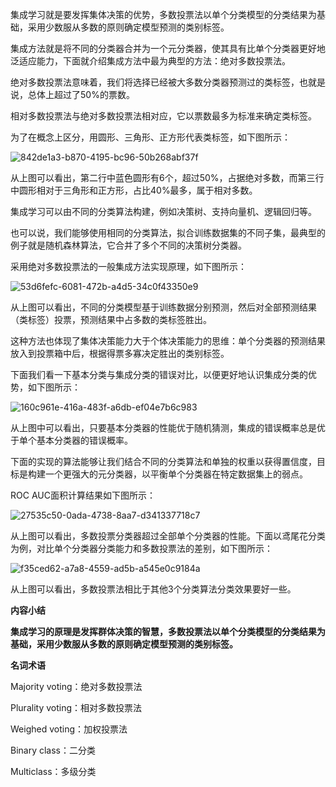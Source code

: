 集成学习就是要发挥集体决策的优势，多数投票法以单个分类模型的分类结果为基础，采用少数服从多数的原则确定模型预测的类别标签。

集成方法就是将不同的分类器合并为一个元分类器，使其具有比单个分类器更好地泛适应能力，下面就介绍集成方法中最为典型的方法：绝对多数投票法。

绝对多数投票法意味着，我们将选择已经被大多数分类器预测过的类标签，也就是说，总体上超过了50%的票数。

相对多数投票法与绝对多数投票法相对应，它以票数最多为标准来确定类标签。

为了在概念上区分，用圆形、三角形、正方形代表类标签，如下图所示：


![842de1a3-b870-4195-bc96-50b268abf37f](https://user-images.githubusercontent.com/62379948/114577029-43c29400-9cae-11eb-8c66-b1a0e410b938.png)



从上图可以看出，第二行中蓝色圆形有6个，超过50%，占据绝对多数，而第三行中圆形相对于三角形和正方形，占比40%最多，属于相对多数。

 

集成学习可以由不同的分类算法构建，例如决策树、支持向量机、逻辑回归等。



也可以说，我们能够使用相同的分类算法，拟合训练数据集的不同子集，最典型的例子就是随机森林算法，它合并了多个不同的决策树分类器。

 

采用绝对多数投票法的一般集成方法实现原理，如下图所示：

 
![53d6fefc-6081-472b-a4d5-34c0f43350e9](https://user-images.githubusercontent.com/62379948/114577142-5a68eb00-9cae-11eb-9b09-fedf23e1eada.png)

 

从上图可以看出，不同的分类模型基于训练数据分别预测，然后对全部预测结果（类标签）投票，预测结果中占多数的类标签胜出。



这种方法也体现了集体决策能力大于个体决策能力的思维：单个分类器的预测结果放入到投票箱中后，根据得票多寡决定胜出的类别标签。

 

下面我们看一下基本分类与集成分类的错误对比，以便更好地认识集成分类的优势，如下图所示：


![160c961e-416a-483f-a6db-ef04e7b6c983](https://user-images.githubusercontent.com/62379948/114577202-6654ad00-9cae-11eb-96c1-b900194ef84b.png)


从上图中可以看出，只要基本分类器的性能优于随机猜测，集成的错误概率总是优于单个基本分类器的错误概率。

 

下面的实现的算法能够让我们结合不同的分类算法和单独的权重以获得置信度，目标是构建一个更强大的元分类器，以平衡单个分类器在特定数据集上的弱点。



ROC AUC面积计算结果如下图所示：


![27535c50-0ada-4738-8aa7-d341337718c7](https://user-images.githubusercontent.com/62379948/114577239-6b196100-9cae-11eb-83ff-0d98d8d11c49.png)



从上图可以看出，多数投票分类器超过全部单个分类器的性能。下面以鸢尾花分类为例，对比单个分类器分类能力和多数投票法的差别，如下图所示：


![f35ced62-a7a8-4559-ad5b-a545e0c9184a](https://user-images.githubusercontent.com/62379948/114577324-7cfb0400-9cae-11eb-80bb-f5aace138007.png)


从上图可以看出，多数投票法相比于其他3个分类算法分类效果要好一些。

 

**内容小结**



**集成学习的原理是发挥群体决策的智慧，多数投票法以单个分类模型的分类结果为基础，采用少数服从多数的原则确定模型预测的类别标签。**



**名词术语**





Majority voting：绝对多数投票法



Plurality voting：相对多数投票法



Weighed voting：加权投票法



Binary class：二分类



Multiclass：多级分类




